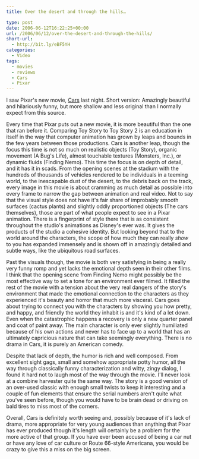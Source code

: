 ```yaml
---
title: Over the desert and through the hills…

type: post
date: 2006-06-12T16:22:25+00:00
url: /2006/06/12/over-the-desert-and-through-the-hills/
short-url:
  - http://bit.ly/eBF5YH
categories:
  - Video
tags:
  - movies
  - reviews
  - Cars
  - Pixar
---
```

I saw Pixar's new movie, <a href="http://www.disney.go.com/disneypictures/cars/">Cars</a> last night. Short version: Amazingly beautiful and hilariously funny, but more shallow and less original than I normally expect from this source.

Every time that Pixar puts out a new movie, it is more beautiful than the one that ran before it. Comparing Toy Story to Toy Story 2 is an education in itself in the way that computer animation has grown by leaps and bounds in the few years between those productions. Cars is another leap, though the focus this time is not so much on realistic objects (Toy Story), organic movement (A Bug's Life), almost touchable textures (Monsters, Inc.), or dynamic fluids (Finding Nemo). This time the focus is on depth of detail, and it has it in scads. From the opening scenes at the stadium with the hundreds of thousands of vehicles rendered to be individuals in a teeming world, to the inescapable dust of the desert, to the debris back on the track, every image in this movie is about cramming as much detail as possible into every frame to narrow the gap between animation and real video. Not to say that the visual style does not have it's fair share of improbably smooth surfaces (cactus plants) and slightly oddly proportioned objects (The cars themselves), those are part of what people expect to see in a Pixar animation. There is a fingerprint of style there that is as consistent throughout the studio's animations as Disney's ever was. It gives the products of the studio a cohesive identity. But looking beyond that to the world around the characters, the scope of how much they can really <em>show</em> to you has expanded immensely and is shown off in amazingly detailed and subtle ways, like the ubiquitous road surfaces.

Past the visuals though, the movie is both very satisfying in being a really very funny romp and yet lacks the emotional depth seen in their other films. I think that the opening scene from Finding Nemo might possibly be the most effective way to set a tone for an environment ever filmed. It filled the rest of the movie with a tension about the very real dangers of the story's environment that made the emotional connection to the characters as they experienced it's beauty and horror that much more visceral. Cars goes about trying to connect you with the characters by showing you how pretty, and happy, and friendly the world they inhabit is and it's kind of a let down. Even when the catastrophic happens a recovery is only a new quarter panel and coat of paint away. The main character is only ever slightly humiliated because of his own actions and never has to face up to a world that has an ultimately capricious nature that can take seemingly everything. There is no drama in Cars, it is purely an American comedy.

Despite that lack of depth, the humor is rich and well composed. From excellent sight gags, small and somehow appropriate potty humor, all the way through classically funny characterization and witty, zingy dialog, I found it hard not to laugh most of the way through the movie. I'll never look at a combine harvester quite the same way. The story is a good version of an over-used classic with enough small twists to keep it interesting and a couple of fun elements that ensure the serial numbers aren't quite what you've seen before, though you would have to be brain dead or driving on bald tires to miss most of the corners.

Overall, Cars is definitely worth seeing and, possibly because of it's lack of drama, more appropriate for very young audiences than anything that Pixar has ever produced though it's length will certainly be a problem for the more active of that group. If you have ever been accused of being a car nut or have any love of car culture or Route 66-style Americana, you would be crazy to give this a miss on the big screen.